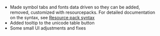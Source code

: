 * Made symbol tabs and fonts data driven so they can be added, removed, customized with resourcepacks.
For detailed documentation on the syntax, see [Resource pack syntax](https://github.com/replaceitem/symbol-chat/wiki/Resource-pack-syntax)
* Added tooltip to the unicode table button
* Some small UI adjustments and fixes 